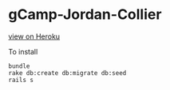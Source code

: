 # gCamp-Jordan-Collier

[view on Heroku](https://glacial-crag-3678.herokuapp.com/)

To install

```
bundle
rake db:create db:migrate db:seed
rails s
```
